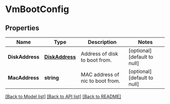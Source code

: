# VmBootConfig

## Properties
Name | Type | Description | Notes
------------ | ------------- | ------------- | -------------
**DiskAddress** | [**DiskAddress**](disk_address.md) | Address of disk to boot from. | [optional] [default to null]
**MacAddress** | **string** | MAC address of nic to boot from. | [optional] [default to null]

[[Back to Model list]](../README.md#documentation-for-models) [[Back to API list]](../README.md#documentation-for-api-endpoints) [[Back to README]](../README.md)


